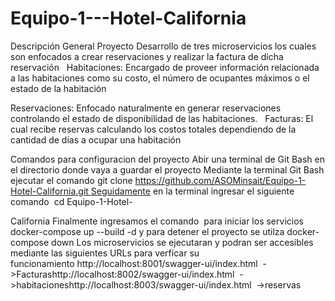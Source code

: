 # Equipo-1---Hotel-California 
Descripción General Proyecto Desarrollo de tres microservicios los cuales son enfocados a crear reservaciones y realizar la factura de dicha reservación
 
 Habitaciones: Encargado de proveer información relacionada a las habitaciones como su costo, el número de ocupantes máximos o el estado de la habitación

Reservaciones: Enfocado naturalmente en generar reservaciones controlando el estado de disponibilidad de las habitaciones.
 
 Facturas: El cual recibe reservas calculando los costos totales dependiendo de la cantidad de días a ocupar una habitación 

Comandos para configuracion del proyecto Abir una terminal de Git Bash en el directorio donde vaya a guardar el proyecto Mediante la terminal Git Bash ejecutar el comando git clone https://github.com/ASOMinsait/Equipo-1-Hotel-California.git Seguidamente en la terminal ingresar el siguiente comando  cd Equipo-1-Hotel-

California Finalmente ingresamos el comando  para iniciar los servicios docker-compose up --build -d
y para detener el proyecto se utilza docker-compose down Los microservicios se ejecutaran y podran ser accesibles mediante las siguientes URLs para verficar su funcionamiento http://localhost:8001/swagger-ui/index.html  ->Facturashttp://localhost:8002/swagger-ui/index.html  ->habitacioneshttp://localhost:8003/swagger-ui/index.html  ->reservas 
